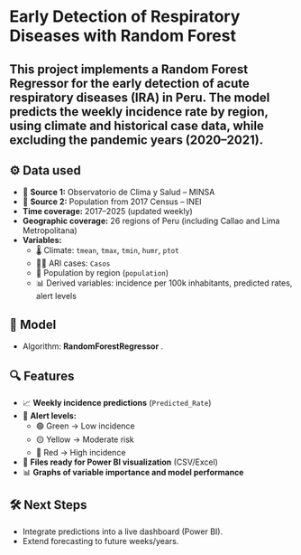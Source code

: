 # Early Detection of Respiratory Diseases with Random Forest  

This project implements a **Random Forest Regressor** for the **early detection of acute respiratory diseases (IRA)** in Peru. The model predicts the **weekly incidence rate by region**, using climate and historical case data, while excluding the pandemic years (2020–2021).  
--
## ⚙️ Data used  
- 📑 **Source 1:** Observatorio de Clima y Salud – MINSA  
- 📑 **Source 2:** Population from 2017 Census – INEI  
- **Time coverage:** 2017–2025 (updated weekly)  
- **Geographic coverage:** 26 regions of Peru (including Callao and Lima Metropolitana)  
- **Variables:**  
  - 🌡️ Climate: `tmean`, `tmax`, `tmin`, `humr`, `ptot`  
  - 🧑‍⚕️ ARI cases: `Casos`  
  - 👥 Population by region (`population`)  
  - 📊 Derived variables: incidence per 100k inhabitants, predicted rates, alert levels  

## 🧠 Model  
- Algorithm: **RandomForestRegressor** .

## 🔍 Features  

- 📈 **Weekly incidence predictions** (`Predicted_Rate`)  
- 🚨 **Alert levels:**  
  - 🟢 Green → Low incidence  
  - 🟡 Yellow → Moderate risk  
  - 🔴 Red → High incidence  
- 📂 **Files ready for Power BI visualization** (CSV/Excel)  
- 📊 **Graphs of variable importance and model performance**  

## 🛠️ Next Steps  

- Integrate predictions into a live dashboard (Power BI).  
- Extend forecasting to future weeks/years.  
